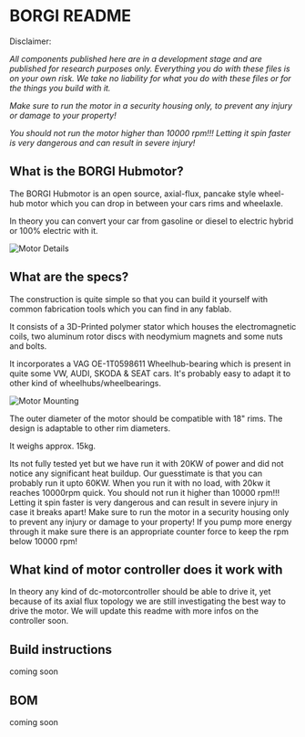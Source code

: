# BORGI README

Disclaimer:

*All components published here are in a development stage and are published for research purposes only. Everything you do with these files is on your own risk. We take no liability for what you do with these files or for the things you build with it.*

*Make sure to run the motor in a security housing only, to prevent any injury or damage to your property!*

*You should not run the motor higher than 10000 rpm!!! Letting it spin faster is very dangerous and can result in severe injury!*

## What is the BORGI Hubmotor?

The BORGI Hubmotor is an open source, axial-flux, pancake style wheel-hub motor which you can drop in between your cars rims and wheelaxle.

In theory you can convert your car from gasoline or diesel to electric hybrid or 100% electric with it.

![Motor Details](https://s3.eu-central-1.amazonaws.com/newforest-website/OC-Borgi-Exp-v2.gif)

## What are the specs?

The construction is quite simple so that you can build it yourself with common fabrication tools which you can find in any fablab.

It consists of a 3D-Printed polymer stator which houses the electromagnetic coils, two aluminum rotor discs with neodymium magnets and some nuts and bolts.

It incorporates a VAG OE-1T0598611 Wheelhub-bearing which is present in quite some VW, AUDI, SKODA & SEAT cars. It's probably easy to adapt it to other kind of wheelhubs/wheelbearings.

![Motor Mounting](https://s3.eu-central-1.amazonaws.com/newforest-website/OC-Bordi-Mount.gif)

The outer diameter of the motor should be compatible with 18" rims. The design is adaptable to other rim diameters.

It weighs approx. 15kg.

Its not fully tested yet but we have run it with 20KW of power and did not notice any significant heat buildup. Our guesstimate is that you can probably run it upto 60KW. When you run it with no load, with 20kw it reaches 10000rpm quick.
You should not run it higher than 10000 rpm!!! Letting it spin faster is very dangerous and can result in severe injury in case it breaks apart! Make sure to run the motor in a security housing only to prevent any injury or damage to your property!
If you pump more energy through it make sure there is an appropriate counter force to keep the rpm below 10000 rpm!

## What kind of motor controller does it work with

In theory any kind of dc-motorcontroller should be able to drive it, yet because of its axial flux topology we are still investigating the best way to drive the motor.
We will update this readme with more infos on the controller soon.

## Build instructions

coming soon


## BOM

coming soon